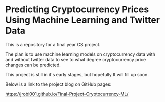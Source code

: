# Predicting Cryptocurrency Prices Using Machine Learning and Twitter Data

This is a repository for a final year CS project.

The plan is to use machine learning models on cryptocurrency data with and without twitter data to see to what degree cryptocurrency price changes can be predicted.

This project is still in it's early stages, but hopefully It will fill up soon.

Below is a link to the project blog on GitHub pages:

https://jrobi001.github.io/Final-Project-Cryptocurrency-ML/